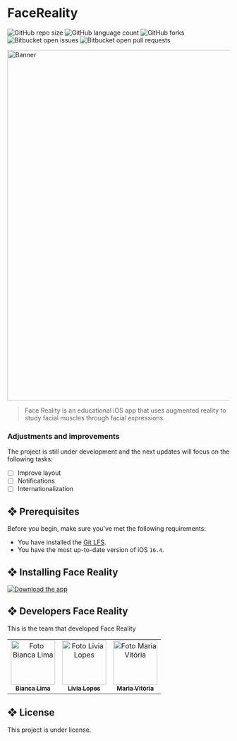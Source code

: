 # FaceReality

![GitHub repo size](https://img.shields.io/github/repo-size/hibianca/FaceReality?style=for-the-badge)
![GitHub language count](https://img.shields.io/github/languages/count/hibianca/FaceReality?style=for-the-badge)
![GitHub forks](https://img.shields.io/github/forks/hibianca/FaceReality?style=for-the-badge)
![Bitbucket open issues](https://img.shields.io/bitbucket/issues/hibianca/FaceReality?style=for-the-badge)
![Bitbucket open pull requests](https://img.shields.io/bitbucket/pr-raw/hibianca/FaceReality?style=for-the-badge)

<img src="https://media.discordapp.net/attachments/1113871889497083968/1154491087621193738/Banner.png?width=2044&height=778" alt="Banner" width="792">

> Face Reality is an educational iOS app that uses augmented reality to study facial muscles through facial expressions.

### Adjustments and improvements

The project is still under development and the next updates will focus on the following tasks:

- [ ] Improve layout
- [ ] Notifications
- [ ] Internationalization

## ❖ Prerequisites

Before you begin, make sure you've met the following requirements:

* You have installed the [Git LFS](https://git-lfs.com).
* You have the most up-to-date version of iOS `16.4`.
<!-- * Você leu `<guia / link / documentação_relacionada_ao_projeto>`. -->

## ❖ Installing Face Reality

[![Download the app](https://media.discordapp.net/attachments/1113871889497083968/1154498566795034754/app-store-download-button-in-white-colors-download-on-the-apple-app-store-free-png.webp?width=392&height=137)](https://apps.apple.com/br/app/face-reality/id6452017308) 

<!-- To use the Face Reality app, follow these steps:

Due to the use of AR, you will need to run the application on the iPhone.

<ul>
<li>Clone this repositorie</li>
</ul>

```
$ git clone https://github.com/hibianca/MariesEarthlyStars.git
```

## ☕ Usando Face Reality

Para usar <nome_do_projeto>, siga estas etapas:

```
<exemplo_de_uso>
```

Adicione comandos de execução e exemplos que você acha que os usuários acharão úteis. Fornece uma referência de opções para pontos de bônus! -->

<!-- ## 📫 Contribuindo para <nome_do_projeto>

Para contribuir com <nome_do_projeto>, siga estas etapas:

1. Bifurque este repositório.
2. Crie um branch: `git checkout -b <nome_branch>`.
3. Faça suas alterações e confirme-as: `git commit -m '<mensagem_commit>'`
4. Envie para o branch original: `git push origin <nome_do_projeto> / <local>`
5. Crie a solicitação de pull.

Como alternativa, consulte a documentação do GitHub em [como criar uma solicitação pull](https://help.github.com/en/github/collaborating-with-issues-and-pull-requests/creating-a-pull-request). -->

## ❖ Developers Face Reality

This is the team that developed Face Reality

<table>
  <tr>
    <td align="center">
      <a href="https://github.com/hibianca">
        <img src="https://media.discordapp.net/attachments/1113871889497083968/1154499711693246494/MG_1070.jpg?width=1138&height=1138" width="100px;" alt="Foto Bianca Lima"/><br>
        <sub>
          <b>Bianca Lima</b>
        </sub>
      </a>
    </td>
    <td align="center">
      <a href="https://github.com/livaliv">
        <img src="https://media.discordapp.net/attachments/1113871889497083968/1154499711433187438/WhatsApp_Image_2023-09-21_at_16.29.28.jpeg?width=1138&height=1138" width="100px;" alt="Foto Livia Lopes"/><br>
        <sub>
          <b>Livia Lopes</b>
        </sub>
      </a>
    </td>
    <td align="center">
      <a href="https://github.com/mvitoriapereirac">
        <img src="https://media.discordapp.net/attachments/1113871889497083968/1154499711168954438/WhatsApp_Image_2023-09-21_at_15.10.55.jpeg?width=1136&height=1138" width="100px;" alt="Foto Maria Vitória"/><br>
        <sub>
          <b>Maria Vitória</b>
        </sub>
      </a>
    </td>
  </tr>
</table>

<!-- ## 😄 Seja um dos contribuidores

Quer fazer parte desse projeto? Clique [AQUI](CONTRIBUTING.md) e leia como contribuir. -->

## ❖ License

This project is under license. <!-- Veja o arquivo [LICENÇA](LICENSE.md) para mais detalhes. -->
